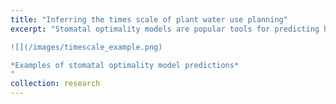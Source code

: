```yaml
---
title: "Inferring the times scale of plant water use planning"
excerpt: "Stomatal optimality models are popular tools for predicting how plants adjust their water use in response to drought, but they typically make the unrealistic simplifying assumption that plants optimize a reward function at each instant independently. By developing a new model that integrates water use and photosynthesis over time, we are able to quantify the time horizon over which plants in different ecosystems conserve water. This work was a collaboration with Xue Feng's lab at the University of Minnesota.

![](/images/timescale_example.png)

*Examples of stomatal optimality model predictions*
"
collection: research
---
```

